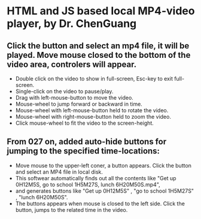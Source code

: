 # HTML and JS based local MP4-video player, by Dr. ChenGuang
## Click the button and select an mp4 file, it will be played. Move mouse closed to the bottom of the video area, controlers will appear.
- Double click on the video to show in full-screen, Esc-key to exit full-screen.
- Single-click on the video to pause/play. 
- Drag with left-mouse-button to move the video.
- Mouse-wheel to jump forward or backward in time.
- Mouse-wheel with left-mouse-button held to rotate the video.
- Mouse-wheel with right-mouse-button held to zoom the video.
- Click mouse-wheel to fit the video to the screen-height.
## From 027 on, added auto-hide buttons for jumping to the specified time-locations:
- Move mouse to the upper-left coner, a button appears. Click the button and select an MP4 file in local disk. 
- This softwear automatically finds out all the contents like "Get up 0H12M5S, go to school 1H5M27S, lunch 6H20M50S.mp4", 
- and generates buttons like "Get up 0H12M5S" , "go to school 1H5M27S" , "lunch 6H20M50S". 
- The buttons appears when mouse is closed to the left side. Click the button, jumps to the related time in the video.

